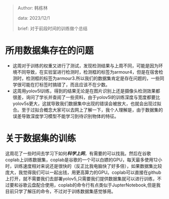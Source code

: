 > Author:  韩栋林
>
> data: 2023/12/1
>
> brief: 对于前段时间的训练做个总结

# 所用数据集存在的问题

- 这周对于训练的权重又进行了测试，发现检测结果与上周不同，可能是因为环境不同导致，在实验室进行检测时，检测框的标签为armour4，但是在宿舍检测时，检测框的标签为armour3.所以我们的数据集肯定是存在问题的，一些同学很可能在打标签时搞错了，而且应该不在少数。
- 这周用yolov5l训练，得到的结果无论是在图片识别上还是摄像头检测效果都很差，询问了学长并查阅了一些资料，由于yolov5l的训练深度与宽度都要比yolov5s更大，这就导致我们数据集中出现的错误会被放大，也就会出现过拟合。至于过拟合概念大家可以去网上了解一下，我个人理解是，由于数据集的误差导致深度学习模型不能学习到待识别物体的特征。



# 关于数据集的训练

这周花了一些时间去学习下如何***科学上网***，有需要的可以找我。然后在谷歌coplab上训练数据集，coplab是谷歌的一个可以白嫖的GPU，每天最多使用12小时，训练速度相对来说还是很快的（反正比我电脑快了好多倍），如果数据集比较庞大，我觉得我们可以一起出钱，用更高算力的GPU。coplab可以直接在github上打开，就不需要我们去部署yolov5,只需要我们提供数据集就可以进行训练，不过要和谷歌云盘配合使用，coplab的命令行有点类似于JupterNotebook,但是我目前只学了解压的命令，不过对于训练数据集感觉够用。

